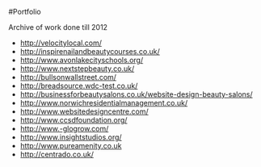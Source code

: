 #Portfolio

Archive of work done till 2012

- http://velocitylocal.com/
- http://inspirenailandbeautycourses.co.uk/
- http://www.avonlakecityschools.org/
- http://www.nextstepbeauty.co.uk/
- http://bullsonwallstreet.com/
- http://breadsource.wdc-test.co.uk/
- http://businessforbeautysalons.co.uk/website-design-beauty-salons/
- http://www.norwichresidentialmanagement.co.uk/
- http://www.websitedesigncentre.com/
- http://www.ccsdfoundation.org/
- http://www.-glogrow.com/
- http://www.insightstudios.org/
- http://www.pureamenity.co.uk
- http://centrado.co.uk/
